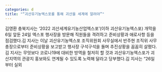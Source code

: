 ```yaml
---
categories: d
title: "“괴산유기농엑스포를 통해 괴산을 세계에 알려야”"
---
```

김영환 충북지사는 &lsquo;2022 괴산세계유기농산업엑스포&rsquo;(이하 괴산유기농엑스포) 개막을 6일 앞둔 24일 엑스포 행사장을 방문해 직원들을 격려하고 준비상황과 애로사항 등을 점검했다.김 지사는 이날 괴산유기농엑스포 조직위원회 사무실에서 반주현 조직위 사무총장으로부터 준비상황을 보고받고 행사장 구석구석을 돌며 추진상황을 꼼꼼히 살폈다.김 지사는 무엇보다 코로나19에 대비한 방역을 철저히 할 것과 괴산유기농엑스포가 괴산지역의 관광지 홍보와도 연계될 수 있도록 노력해 달라고 당부했다.김 지사는 &ldquo;26일부터 실외